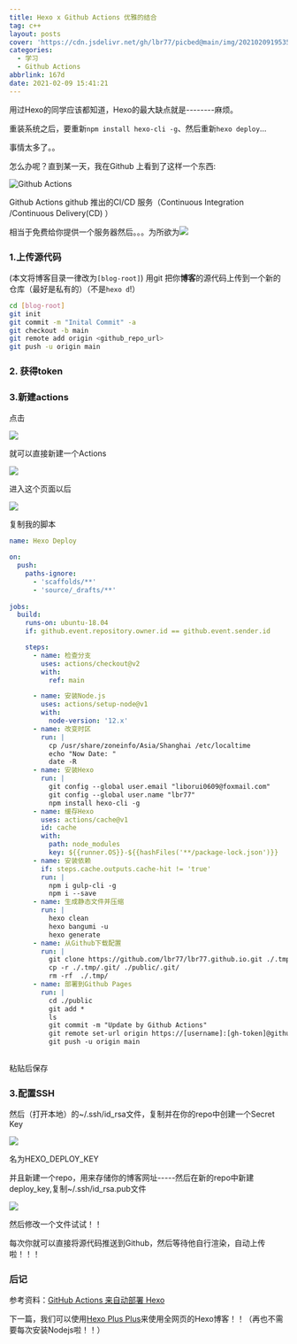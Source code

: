 ```yaml
---
title: Hexo x Github Actions 优雅的结合
tag: c++
layout: posts
cover: 'https://cdn.jsdelivr.net/gh/lbr77/picbed@main/img/20210209195357.jpeg'
categories:
  - 学习
  - Github Actions
abbrlink: 167d
date: 2021-02-09 15:41:21
---
```

用过Hexo的同学应该都知道，Hexo的最大缺点就是--------麻烦。

重装系统之后，要重新`npm install hexo-cli -g`、然后重新`hexo deploy`...

事情太多了。。

怎么办呢？直到某一天，我在Github 上看到了这样一个东西:

![Github Actions](https://cdn.jsdelivr.net/gh/lbr77/picbed@main/img/20210209154627.png)

Github Actions  github 推出的CI/CD 服务（Continuous Integration /Continuous Delivery(CD) ）

相当于免费给你提供一个服务器然后。。。为所欲为![](https://cdn.jsdelivr.net/npm/chenyfan-oss@1.1.8/5896e9710dfd5.jpg)

<!-- more -->
### 1.上传源代码
(本文将博客目录一律改为`[blog-root]`)
用git 把你**博客**的源代码上传到一个新的仓库（最好是私有的）（不是`hexo d`!）

```bash
cd [blog-root]
git init 
git commit -m "Inital Commit" -a
git checkout -b main
git remote add origin <github_repo_url>
git push -u origin main
```
### 2. 获得token

### 3.新建actions
点击

![](https://cdn.jsdelivr.net/gh/lbr77/picbed@main/img/20210209155303.png)

就可以直接新建一个Actions

![](https://cdn.jsdelivr.net/gh/lbr77/picbed@main/img/20210209155710.png)

进入这个页面以后

![](https://cdn.jsdelivr.net/gh/lbr77/picbed@main/img/20210209155735.png)

复制我的脚本

```yaml
name: Hexo Deploy

on:
  push:
    paths-ignore:
      - 'scaffolds/**'
      - 'source/_drafts/**'
      
jobs:
  build:
    runs-on: ubuntu-18.04
    if: github.event.repository.owner.id == github.event.sender.id

    steps:
      - name: 检查分支
        uses: actions/checkout@v2
        with:
          ref: main

      - name: 安装Node.js
        uses: actions/setup-node@v1
        with:
          node-version: '12.x'
      - name: 改变时区
        run: |
          cp /usr/share/zoneinfo/Asia/Shanghai /etc/localtime
          echo "Now Date: "
          date -R
      - name: 安装Hexo
        run: |
          git config --global user.email "liborui0609@foxmail.com"
          git config --global user.name "lbr77"
          npm install hexo-cli -g
      - name: 缓存Hexo
        uses: actions/cache@v1
        id: cache
        with:
          path: node_modules
          key: ${{runner.OS}}-${{hashFiles('**/package-lock.json')}}
      - name: 安装依赖
        if: steps.cache.outputs.cache-hit != 'true'
        run: |
          npm i gulp-cli -g
          npm i --save
      - name: 生成静态文件并压缩
        run: |
          hexo clean
          hexo bangumi -u
          hexo generate
      - name: 从Github下载配置
        run: |
          git clone https://github.com/lbr77/lbr77.github.io.git ./.tmp/
          cp -r ./.tmp/.git/ ./public/.git/
          rm -rf  ./.tmp/
      - name: 部署到Github Pages
        run: |
          cd ./public
          git add *
          ls
          git commit -m "Update by Github Actions"
          git remote set-url origin https://[username]:[gh-token]@github.com/lbr77/lbr77.github.io
          git push -u origin main
      
```
粘贴后保存

### 3.配置SSH

然后（打开本地）的~/.ssh/id_rsa文件，复制并在你的repo中创建一个Secret Key

![](https://cdn.jsdelivr.net/gh/lbr77/picbed@main/img/20210209160221.png)

名为HEXO_DEPLOY_KEY

并且新建一个repo，用来存储你的博客网址-----然后在新的repo中新建deploy_key,复制~/.ssh/id_rsa.pub文件

![](https://cdn.jsdelivr.net/gh/lbr77/picbed@main/img/20210209161553.png)


然后修改一个文件试试！！


每次你就可以直接将源代码推送到Github，然后等待他自行渲染，自动上传啦！！！

### 后记

参考资料：[GitHub Actions 来自动部署 Hexo](https://zhuanlan.zhihu.com/p/170563000)

下一篇，我们可以使用[Hexo Plus Plus](https://github.com/HexoPlusPlus/HexoPlusPlus)来使用全网页的Hexo博客！！（再也不需要每次安装Nodejs啦！！）

